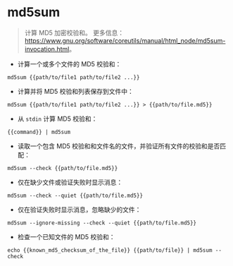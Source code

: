 # md5sum

> 计算 MD5 加密校验和。
> 更多信息：<https://www.gnu.org/software/coreutils/manual/html_node/md5sum-invocation.html>。

- 计算一个或多个文件的 MD5 校验和：

`md5sum {{path/to/file1 path/to/file2 ...}}`

- 计算并将 MD5 校验和列表保存到文件中：

`md5sum {{path/to/file1 path/to/file2 ...}} > {{path/to/file.md5}}`

- 从 `stdin` 计算 MD5 校验和：

`{{command}} | md5sum`

- 读取一个包含 MD5 校验和和文件名的文件，并验证所有文件的校验和是否匹配：

`md5sum --check {{path/to/file.md5}}`

- 仅在缺少文件或验证失败时显示消息：

`md5sum --check --quiet {{path/to/file.md5}}`

- 仅在验证失败时显示消息，忽略缺少的文件：

`md5sum --ignore-missing --check --quiet {{path/to/file.md5}}`

- 检查一个已知文件的 MD5 校验和：

`echo {{known_md5_checksum_of_the_file}} {{path/to/file}} | md5sum --check`